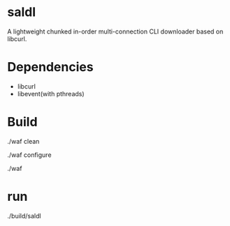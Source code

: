 # saldl

A lightweight chunked in-order multi-connection CLI downloader based on libcurl.

# Dependencies

* libcurl
* libevent(with pthreads)

# Build

./waf clean

./waf configure

./waf

# run

./build/saldl
